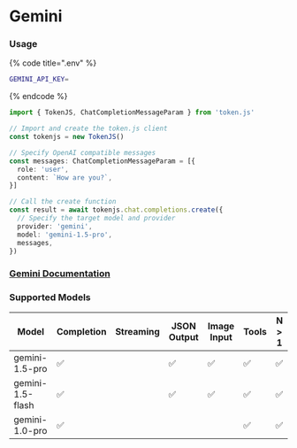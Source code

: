 # Gemini

### Usage

{% code title=".env" %}
```bash
GEMINI_API_KEY=
```
{% endcode %}

```typescript
import { TokenJS, ChatCompletionMessageParam } from 'token.js'

// Import and create the token.js client
const tokenjs = new TokenJS()

// Specify OpenAI compatible messages
const messages: ChatCompletionMessageParam = [{
  role: 'user',
  content: `How are you?`,
}]

// Call the create function
const result = await tokenjs.chat.completions.create({
  // Specify the target model and provider
  provider: 'gemini',
  model: 'gemini-1.5-pro',
  messages,
})
```

### [Gemini Documentation](https://ai.google.dev/gemini-api/docs)

<!-- compatibility -->
### Supported Models

| Model            | Completion | Streaming | JSON Output | Image Input | Tools | N > 1 |
| ---------------- | ---------- | --------- | ----------- | ----------- | ----- | ----- |
| gemini-1.5-pro   | ✅          |           | ✅           | ✅           | ✅     | ✅     |
| gemini-1.5-flash | ✅          |           | ✅           | ✅           | ✅     | ✅     |
| gemini-1.0-pro   | ✅          |           |             |             | ✅     | ✅     |

